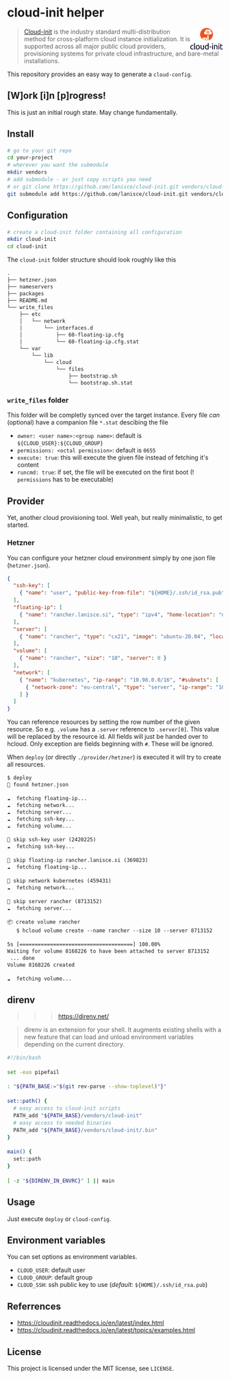 # cloud-init helper

<img alt="cloud-init" src="assets/cloud-init.png?raw=true" width="15%" align="right" />


> [Cloud-init](https://cloudinit.readthedocs.io/en/latest/index.html) is the industry standard multi-distribution method for cross-platform cloud 
> instance initialization. It is supported across all major public cloud providers, 
> provisioning systems for private cloud infrastructure, and bare-metal installations.

This repository provides an easy way to generate a `cloud-config`.

## [W]ork [i]n [p]rogress!
This is just an initial rough state. May change fundamentally.

## Install
```sh
# go to your git repo
cd your-project
# wherever you want the submodule
mkdir vendors
# add submodule - or just copy scripts you need
# or git clone https://github.com/lanisce/cloud-init.git vendors/cloud-init && sudo rm -r $_/.git
git submodule add https://github.com/lanisce/cloud-init.git vendors/cloud-init
```

## Configuration
```sh
# create a cloud-init folder containing all configuration
mkdir cloud-init
cd cloud-init
```

The `cloud-init` folder structure should look roughly like this
```
.
├── hetzner.json
├── nameservers
├── packages
├── README.md
└── write_files
    ├── etc
    │   └── network
    │       └── interfaces.d
    │           ├── 60-floating-ip.cfg
    │           └── 60-floating-ip.cfg.stat
    └── var
        └── lib
            └── cloud
                └── files
                    ├── bootstrap.sh
                    └── bootstrap.sh.stat
```

### `write_files` folder
This folder will be completly synced over the target instance.
Every file _can_ (optional) have a companion file `*.stat` descibing the file

- `owner: <user name>:<group name>`: default is `${CLOUD_USER}:${CLOUD_GROUP}`
- `permissions: <octal permission>`: default is `0655`
- `execute: true`: this will execute the given file instead of fetching it's content
- `runcmd: true`: if set, the file will be executed on the first boot (! `permissions` has to be executable)

## Provider
Yet, another cloud provisioning tool.
Well yeah, but really minimalistic, to get started.

### Hetzner
You can configure your hetzner cloud environment simply by one json file (`hetzner.json`).
```json
{
  "ssh-key": [
    { "name": "user", "public-key-from-file": "${HOME}/.ssh/id_rsa.pub" }
  ],
  "floating-ip": [
    { "name": "rancher.lanisce.si", "type": "ipv4", "home-location": "nbg1" }
  ],
  "server": [
    { "name": "rancher", "type": "cx21", "image": "ubuntu-20.04", "location": "hel1", "ssh-key": 0, "network": 0, "#floating-ip": 0 }
  ],
  "volume": [
    { "name": "rancher", "size": "10", "server": 0 }
  ],
  "network": [
    { "name": "kubernetes", "ip-range": "10.98.0.0/16", "#subnets": [
      { "network-zone": "eu-central", "type": "server", "ip-range": "10.98.0.0/16" }
    ] }
  ]
}
```
You can reference resources by setting the row number of the given resource.
So e.g. `.volume` has a `.server` reference to `.server[0]`. This value will be replaced by the resource id.
All fields will just be handed over to hcloud. Only exception are fields beginning with `#`. These will be ignored.

When `deploy` (or directly `./provider/hetzner`) is executed it will try to create all resources.
```shell
$ deploy
👷 found hetzner.json

☁  fetching floating-ip...
☁  fetching network...
☁  fetching server...
☁  fetching ssh-key...
☁  fetching volume...

🦗 skip ssh-key user (2420225)
☁  fetching ssh-key...

🦗 skip floating-ip rancher.lanisce.si (369823)
☁  fetching floating-ip...

🦗 skip network kubernetes (459431)
☁  fetching network...

🦗 skip server rancher (8713152)
☁  fetching server...

📦 create volume rancher
   $ hcloud volume create --name rancher --size 10 --server 8713152

5s [=====================================] 100.00%
Waiting for volume 8168226 to have been attached to server 8713152
 ... done
Volume 8168226 created

☁  fetching volume...
```

## direnv
>>> https://direnv.net/

> direnv is an extension for your shell. It augments existing shells with a new feature that can load and unload environment variables depending on the current directory.

```bash
#!/bin/bash

set -euo pipefail

: "${PATH_BASE:="$(git rev-parse --show-toplevel)"}"

set::path() {
  # easy access to cloud-init scripts
  PATH_add "${PATH_BASE}/vendors/cloud-init"
  # easy access to needed binaries
  PATH_add "${PATH_BASE}/vendors/cloud-init/.bin"
}

main() {
  set::path
}

[ -z "${DIRENV_IN_ENVRC}" ] || main
```

## Usage
Just execute `deploy` or `cloud-config`.

## Environment variables
You can set options as environment variables.
- `CLOUD_USER`: default user
- `CLOUD_GROUP`: default group
- `CLOUD_SSH`: ssh public key to use (_default_: `${HOME}/.ssh/id_rsa.pub`)

## Referrences
- https://cloudinit.readthedocs.io/en/latest/index.html
- https://cloudinit.readthedocs.io/en/latest/topics/examples.html

## License
This project is licensed under the MIT license, see `LICENSE`.
